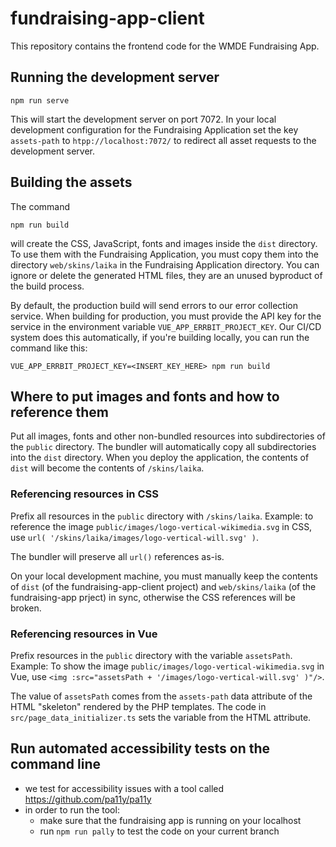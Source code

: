 # fundraising-app-client

This repository contains the frontend code for the WMDE Fundraising App.

## Running the development server

	npm run serve
	
This will start the development server on port 7072. In your local
development configuration for the Fundraising
Application set the key `assets-path` to `htpp://localhost:7072/` to
redirect all asset requests to the development server.

## Building the assets

The command

	npm run build
	
will create the CSS, JavaScript, fonts and images inside the `dist`
directory. To use them with the Fundraising Application, you must copy
them into the directory `web/skins/laika` in the Fundraising Application
directory. You can ignore or delete the generated HTML files, they are an
unused byproduct of the build process.

By default, the production build will send errors to our error collection
service. When building for production, you must provide the API key for
the service in the environment variable `VUE_APP_ERRBIT_PROJECT_KEY`. Our
CI/CD system does this automatically, if you're building locally, you can
run the command like this:

	VUE_APP_ERRBIT_PROJECT_KEY=<INSERT_KEY_HERE> npm run build

## Where to put images and fonts and how to reference them
Put all images, fonts and other non-bundled resources into subdirectories
of the `public` directory. The bundler will automatically copy all
subdirectories into the `dist` directory. When you deploy the application,
the contents of `dist` will become the contents of `/skins/laika`.

### Referencing resources in CSS
Prefix all resources in the `public` directory with `/skins/laika`.
Example: to reference the image
`public/images/logo-vertical-wikimedia.svg` in CSS, use `url(
'/skins/laika/images/logo-vertical-will.svg' )`.

The bundler will preserve all `url()` references as-is.

On your local development machine, you must manually keep the contents of
`dist` (of the fundraising-app-client project) and `web/skins/laika` (of
the fundraising-app prject) in sync, otherwise the CSS references will be
broken.

### Referencing resources in Vue
Prefix resources in the `public` directory with the variable `assetsPath`.
Example: To show the image
`public/images/logo-vertical-wikimedia.svg` in Vue, use `<img
:src="assetsPath + '/images/logo-vertical-will.svg' )"/>`.

The value of `assetsPath` comes from the `assets-path` data attribute of
the HTML "skeleton" rendered by the PHP templates.
The code in `src/page_data_initializer.ts` sets the variable from the HTML
attribute.


## Run automated accessibility tests on the command line
- we test for accessibility issues with a tool called https://github.com/pa11y/pa11y
- in order to run the tool:
  - make sure that the fundraising app is running on your localhost
  - run `npm run pally` to test the code on your current branch
